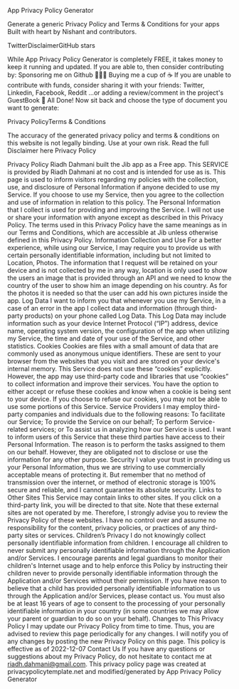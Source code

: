 App Privacy Policy Generator

Generate a generic Privacy Policy and Terms & Conditions for your apps
Built with heart by Nishant and contributors.

TwitterDisclaimerGitHub stars

While App Privacy Policy Generator is completely FREE, it takes money to keep it running and updated.
If you are able to, then consider contributing by:
Sponsoring me on Github 👨🏻‍💻
Buying me a cup of ☕
If you are unable to contribute with funds, consider sharing it with your friends: Twitter, Linkedin, Facebook, Reddit
...or adding a review/comment in the project's GuestBook 🤗
All Done!
Now sit back and choose the type of document you want to generate:

Privacy PolicyTerms & Conditions

The accuracy of the generated privacy policy and terms & conditions on this website is not legally binding. Use at your own risk.
Read the full Disclaimer here
Privacy Policy

Privacy Policy
Riadh Dahmani built the Jib app as a Free app. This SERVICE is provided by Riadh Dahmani at no cost and is intended for use as is.
This page is used to inform visitors regarding my policies with the collection, use, and disclosure of Personal Information if anyone decided to use my Service.
If you choose to use my Service, then you agree to the collection and use of information in relation to this policy. The Personal Information that I collect is used for providing and improving the Service. I will not use or share your information with anyone except as described in this Privacy Policy.
The terms used in this Privacy Policy have the same meanings as in our Terms and Conditions, which are accessible at Jib unless otherwise defined in this Privacy Policy.
Information Collection and Use
For a better experience, while using our Service, I may require you to provide us with certain personally identifiable information, including but not limited to Location, Photos. The information that I request will be retained on your device and is not collected by me in any way, location is only used to show the users an image that is provided through an API and we need to know the country of the user to show him an image depending on his country.
As for the photos it is needed so that the user can add his own pictures inside the app.
Log Data
I want to inform you that whenever you use my Service, in a case of an error in the app I collect data and information (through third-party products) on your phone called Log Data. This Log Data may include information such as your device Internet Protocol (“IP”) address, device name, operating system version, the configuration of the app when utilizing my Service, the time and date of your use of the Service, and other statistics.
Cookies
Cookies are files with a small amount of data that are commonly used as anonymous unique identifiers. These are sent to your browser from the websites that you visit and are stored on your device's internal memory.
This Service does not use these “cookies” explicitly. However, the app may use third-party code and libraries that use “cookies” to collect information and improve their services. You have the option to either accept or refuse these cookies and know when a cookie is being sent to your device. If you choose to refuse our cookies, you may not be able to use some portions of this Service.
Service Providers
I may employ third-party companies and individuals due to the following reasons:
To facilitate our Service;
To provide the Service on our behalf;
To perform Service-related services; or
To assist us in analyzing how our Service is used.
I want to inform users of this Service that these third parties have access to their Personal Information. The reason is to perform the tasks assigned to them on our behalf. However, they are obligated not to disclose or use the information for any other purpose.
Security
I value your trust in providing us your Personal Information, thus we are striving to use commercially acceptable means of protecting it. But remember that no method of transmission over the internet, or method of electronic storage is 100% secure and reliable, and I cannot guarantee its absolute security.
Links to Other Sites
This Service may contain links to other sites. If you click on a third-party link, you will be directed to that site. Note that these external sites are not operated by me. Therefore, I strongly advise you to review the Privacy Policy of these websites. I have no control over and assume no responsibility for the content, privacy policies, or practices of any third-party sites or services.
Children’s Privacy
I do not knowingly collect personally identifiable information from children. I encourage all children to never submit any personally identifiable information through the Application and/or Services. I encourage parents and legal guardians to monitor their children's Internet usage and to help enforce this Policy by instructing their children never to provide personally identifiable information through the Application and/or Services without their permission. If you have reason to believe that a child has provided personally identifiable information to us through the Application and/or Services, please contact us. You must also be at least 16 years of age to consent to the processing of your personally identifiable information in your country (in some countries we may allow your parent or guardian to do so on your behalf).
Changes to This Privacy Policy
I may update our Privacy Policy from time to time. Thus, you are advised to review this page periodically for any changes. I will notify you of any changes by posting the new Privacy Policy on this page.
This policy is effective as of 2022-12-07
Contact Us
If you have any questions or suggestions about my Privacy Policy, do not hesitate to contact me at riadh.dahmani@gmail.com.
This privacy policy page was created at privacypolicytemplate.net and modified/generated by App Privacy Policy Generator
